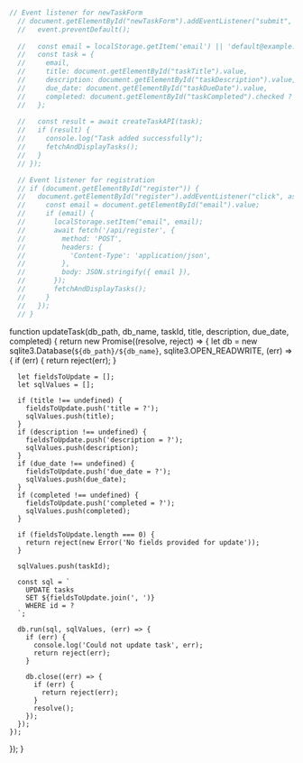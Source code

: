 ```javascript

// Event listener for newTaskForm
  // document.getElementById("newTaskForm").addEventListener("submit", async function (event) {
  //   event.preventDefault();
    
  //   const email = localStorage.getItem('email') || 'default@example.com';
  //   const task = {
  //     email,
  //     title: document.getElementById("taskTitle").value,
  //     description: document.getElementById("taskDescription").value,
  //     due_date: document.getElementById("taskDueDate").value,
  //     completed: document.getElementById("taskCompleted").checked ? 1 : 0
  //   };
    
  //   const result = await createTaskAPI(task);
  //   if (result) {
  //     console.log("Task added successfully");
  //     fetchAndDisplayTasks();
  //   }
  // });

  // Event listener for registration
  // if (document.getElementById("register")) {
  //   document.getElementById("register").addEventListener("click", async function(event) {
  //     const email = document.getElementById("email").value;
  //     if (email) {
  //       localStorage.setItem("email", email);
  //       await fetch('/api/register', {
  //         method: 'POST',
  //         headers: {
  //           'Content-Type': 'application/json',
  //         },
  //         body: JSON.stringify({ email }),
  //       });      
  //       fetchAndDisplayTasks();
  //     }
  //   });
  // }
  ```




  function updateTask(db_path, db_name, taskId, title, description, due_date, completed) {
  return new Promise((resolve, reject) => {
    let db = new sqlite3.Database(`${db_path}/${db_name}`, sqlite3.OPEN_READWRITE, (err) => {
      if (err) {
        return reject(err);
      }

      let fieldsToUpdate = [];
      let sqlValues = [];
      
      if (title !== undefined) {
        fieldsToUpdate.push('title = ?');
        sqlValues.push(title);
      }
      if (description !== undefined) {
        fieldsToUpdate.push('description = ?');
        sqlValues.push(description);
      }
      if (due_date !== undefined) {
        fieldsToUpdate.push('due_date = ?');
        sqlValues.push(due_date);
      }
      if (completed !== undefined) {
        fieldsToUpdate.push('completed = ?');
        sqlValues.push(completed);
      }

      if (fieldsToUpdate.length === 0) {
        return reject(new Error('No fields provided for update'));
      }

      sqlValues.push(taskId);

      const sql = `
        UPDATE tasks
        SET ${fieldsToUpdate.join(', ')}
        WHERE id = ?
      `;

      db.run(sql, sqlValues, (err) => {
        if (err) {
          console.log('Could not update task', err);
          return reject(err);
        }
        
        db.close((err) => {
          if (err) {
            return reject(err);
          }
          resolve();
        });
      });
    });
  });
}
